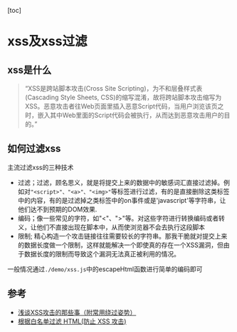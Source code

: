 [toc]

# xss及xss过滤

## xss是什么
>“XSS是跨站脚本攻击(Cross Site Scripting)，为不和层叠样式表(Cascading Style Sheets, CSS)的缩写混淆，故将跨站脚本攻击缩写为XSS。恶意攻击者往Web页面里插入恶意Script代码，当用户浏览该页之时，嵌入其中Web里面的Script代码会被执行，从而达到恶意攻击用户的目的。”

## 如何过滤xss

主流过滤xss的三种技术

* 过滤；过滤，顾名思义，就是将提交上来的数据中的敏感词汇直接过滤掉。例如对`"<script>"、"<a>"、"<img>"`等标签进行过滤，有的是直接删除这类标签中的内容，有的是过滤掉之类标签中的on事件或是'javascript'等字符串，让他们达不到预期的DOM效果.
* 编码；像一些常见的字符，如"<"、">"等。对这些字符进行转换编码或者转义，让他们不直接出现在脚本中，从而使浏览器不会去执行这段脚本
* 限制; 精心构造一个攻击链接往往需要较长的字符串。那我干脆就对提交上来的数据长度做一个限制，这样就能解决一个即使真的存在一个XSS漏洞，但由于数据长度的限制而导致这个漏洞无法真正被利用的情况。


一般情况通过`./demo/xss.js`中的escapeHtml函数进行简单的编码即可


## 参考
* [浅谈XSS攻击的那些事（附常用绕过姿势）](https://zhuanlan.zhihu.com/p/26177815)
* [根据白名单过滤 HTML(防止 XSS 攻击)](https://github.com/leizongmin/js-xss/blob/master/README.zh.md)